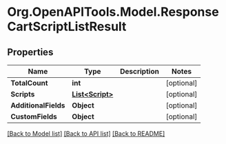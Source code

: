 # Org.OpenAPITools.Model.ResponseCartScriptListResult

## Properties

Name | Type | Description | Notes
------------ | ------------- | ------------- | -------------
**TotalCount** | **int** |  | [optional] 
**Scripts** | [**List&lt;Script&gt;**](Script.md) |  | [optional] 
**AdditionalFields** | **Object** |  | [optional] 
**CustomFields** | **Object** |  | [optional] 

[[Back to Model list]](../README.md#documentation-for-models) [[Back to API list]](../README.md#documentation-for-api-endpoints) [[Back to README]](../README.md)

